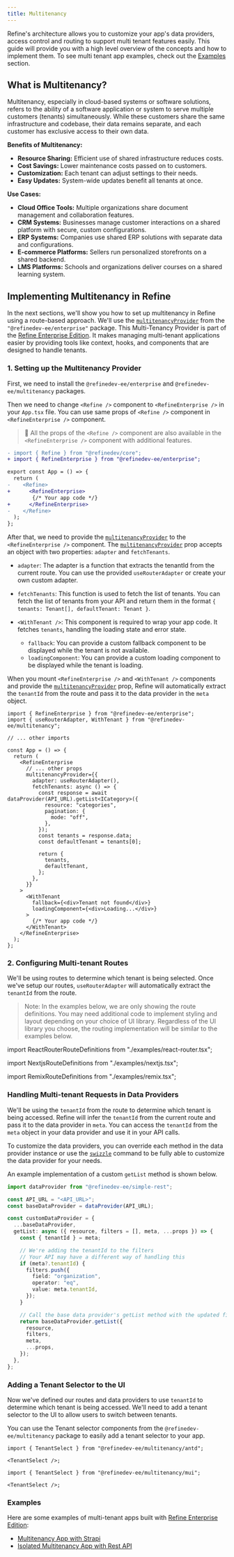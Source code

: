 ```yaml
---
title: Multitenancy
---
```


Refine's architecture allows you to customize your app's data providers, access control and routing to support multi tenant features easily. This guide will provide you with a high level overview of the concepts and how to implement them. To see multi tenant app examples, check out the [Examples](#examples) section.

## What is Multitenancy?

Multitenancy, especially in cloud-based systems or software solutions, refers to the ability of a software application or system to serve multiple customers (tenants) simultaneously. While these customers share the same infrastructure and codebase, their data remains separate, and each customer has exclusive access to their own data.

**Benefits of Multitenancy:**

- **Resource Sharing:** Efficient use of shared infrastructure reduces costs.
- **Cost Savings:** Lower maintenance costs passed on to customers.
- **Customization:** Each tenant can adjust settings to their needs.
- **Easy Updates:** System-wide updates benefit all tenants at once.

**Use Cases:**

- **Cloud Office Tools:** Multiple organizations share document management and collaboration features.
- **CRM Systems:** Businesses manage customer interactions on a shared platform with secure, custom configurations.
- **ERP Systems:** Companies use shared ERP solutions with separate data and configurations.
- **E-commerce Platforms:** Sellers run personalized storefronts on a shared backend.
- **LMS Platforms:** Schools and organizations deliver courses on a shared learning system.

## Implementing Multitenancy in Refine

In the next sections, we'll show you how to set up multitenancy in Refine using a route-based approach. We'll use the [`multitenancyProvider`](/docs/enterprise-edition/multitenancy/) from the `"@refinedev-ee/enterprise"` package. This Multi-Tenancy Provider is part of the [Refine Enterprise Edition](https://refine.dev/enterprise/). It makes managing multi-tenant applications easier by providing tools like context, hooks, and components that are designed to handle tenants.

### 1. Setting up the Multitenancy Provider

First, we need to install the `@refinedev-ee/enterprise` and `@refinedev-ee/multitenancy` packages.

<InstallPackagesCommand args="@refinedev-ee/enterprise @refinedev-ee/multitenancy"/>

Then we need to change `<Refine />` component to `<RefineEnterprise />` in your `App.tsx` file. You can use same props of `<Refine />` component in `<RefineEnterprise />` component.

> 🚨 All the props of the `<Refine />` component are also available in the `<RefineEnterprise />` component with additional features.

```diff
- import { Refine } from "@refinedev/core";
+ import { RefineEnterprise } from "@refinedev-ee/enterprise";

export const App = () => {
  return (
-    <Refine>
+      <RefineEnterprise>
        {/* Your app code */}
+      </RefineEnterprise>
-    </Refine>
  );
};
```

After that, we need to provide the [`multitenancyProvider`](/docs/enterprise-edition/multitenancy/) to the `<RefineEnterprise />` component. The [`multitenancyProvider`](/docs/enterprise-edition/multitenancy/) prop accepts an object with two properties: `adapter` and `fetchTenants`.

- `adapter`: The adapter is a function that extracts the tenantId from the current route. You can use the provided `useRouterAdapter` or create your own custom adapter.

- `fetchTenants`: This function is used to fetch the list of tenants. You can fetch the list of tenants from your API and return them in the format `{ tenants: Tenant[], defaultTenant: Tenant }`.

- `<WithTenant />`: This component is required to wrap your app code. It fetches `tenants`, handling the loading state and error state.
  - `fallback`: You can provide a custom fallback component to be displayed while the tenant is not available.
  - `loadingComponent`: You can provide a custom loading component to be displayed while the tenant is loading.

When you mount `<RefineEnterprise />` and `<WithTenant />` components and provide the [`multitenancyProvider`](/docs/enterprise-edition/multitenancy/) prop, Refine will automatically extract the `tenantId` from the route and pass it to the data provider in the `meta` object.

```tsx
import { RefineEnterprise } from "@refinedev-ee/enterprise";
import { useRouterAdapter, WithTenant } from "@refinedev-ee/multitenancy";

// ... other imports

const App = () => {
  return (
    <RefineEnterprise
      // ... other props
      multitenancyProvider={{
        adapter: useRouterAdapter(),
        fetchTenants: async () => {
          const response = await dataProvider(API_URL).getList<ICategory>({
            resource: "categories",
            pagination: {
              mode: "off",
            },
          });
          const tenants = response.data;
          const defaultTenant = tenants[0];

          return {
            tenants,
            defaultTenant,
          };
        },
      }}
    >
      <WithTenant
        fallback={<div>Tenant not found</div>}
        loadingComponent={<div>Loading...</div>}
      >
        {/* Your app code */}
      </WithTenant>
    </RefineEnterprise>
  );
};
```

### 2. Configuring Multi-tenant Routes

We'll be using routes to determine which tenant is being selected. Once we've setup our routes, `useRouterAdapter` will automatically extract the `tenantId` from the route.

> Note: In the examples below, we are only showing the route definitions. You may need additional code to implement styling and layout depending on your choice of UI library. Regardless of the UI library you choose, the routing implementation will be similar to the examples below.

<Tabs wrapContent={false}>

<TabItem value="React Router Dom">

import ReactRouterRouteDefinitions from "./examples/react-router.tsx";

<ReactRouterRouteDefinitions />

</TabItem>

<TabItem value="Next.js">

import NextjsRouteDefinitions from "./examples/nextjs.tsx";

<NextjsRouteDefinitions />

</TabItem>

<TabItem value="Remix">

import RemixRouteDefinitions from "./examples/remix.tsx";

<RemixRouteDefinitions />

</TabItem>

</Tabs>

### Handling Multi-tenant Requests in Data Providers

We'll be using the `tenantId` from the route to determine which tenant is being accessed. Refine will infer the `tenantId` from the current route and pass it to the data provider in `meta`. You can access the `tenantId` from the `meta` object in your data provider and use it in your API calls.

To customize the data providers, you can override each method in the data provider instance or use the [`swizzle`](/docs/packages/cli/#swizzle) command to be fully able to customize the data provider for your needs.

An example implementation of a custom `getList` method is shown below.

```ts
import dataProvider from "@refinedev-ee/simple-rest";

const API_URL = "<API_URL>";
const baseDataProvider = dataProvider(API_URL);

const customDataProvider = {
  ...baseDataProvider,
  getList: async ({ resource, filters = [], meta, ...props }) => {
    const { tenantId } = meta;

    // We're adding the tenantId to the filters
    // Your API may have a different way of handling this
    if (meta?.tenantId) {
      filters.push({
        field: "organization",
        operator: "eq",
        value: meta.tenantId,
      });
    }

    // Call the base data provider's getList method with the updated filters
    return baseDataProvider.getList({
      resource,
      filters,
      meta,
      ...props,
    });
  },
};
```

### Adding a Tenant Selector to the UI

Now we've defined our routes and data providers to use `tenantId` to determine which tenant is being accessed. We'll need to add a tenant selector to the UI to allow users to switch between tenants.

You can use the Tenant selector components from the `@refinedev-ee/multitenancy` package to easily add a tenant selector to your app.

<Tabs wrapContent={false}>

<TabItem value="Ant Design">

```tsx
import { TenantSelect } from "@refinedev-ee/multitenancy/antd";

<TenantSelect />;
```

</TabItem>

<TabItem value="Material UI">

```tsx
import { TenantSelect } from "@refinedev-ee/multitenancy/mui";

<TenantSelect />;
```

</TabItem>

</Tabs>

### Examples

Here are some examples of multi-tenant apps built with [Refine Enterprise Edition](https://refine.dev/enterprise/):

- [Multitenancy App with Strapi](https://refine.dev/templates/multitenancy-strapi/)
- [Isolated Multitenancy App with Rest API](https://multitenancy-isolated.netlify.app/)
